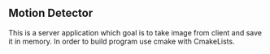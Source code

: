 ## Motion Detector

This is a server application which goal is to take image from client and save it in memory.
In order to build program use cmake with CmakeLists.
